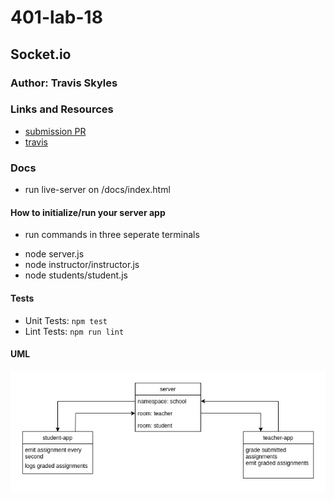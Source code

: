 # 401-lab-18

## Socket.io

### Author: Travis Skyles

### Links and Resources
* [submission PR]()
* [travis]()

### Docs
* run live-server on /docs/index.html

#### How to initialize/run your server app
- run commands in three seperate terminals
* node server.js
* node instructor/instructor.js
* node students/student.js
  
#### Tests
* Unit Tests: `npm test`
* Lint Tests: `npm run lint`

#### UML
![](./assets/lab18.jpg)